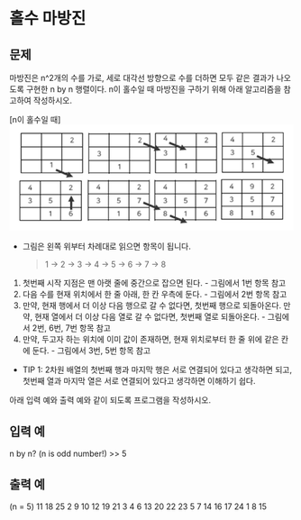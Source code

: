 # 홀수 마방진
## 문제
마방진은 n^2개의 수를 가로, 세로 대각선 방향으로 수를 더하면 모두 같은 결과가 나오도록 구현한 n by n 행렬이다.
n이 홀수일 때 마방진을 구하기 위해 아래 알고리즘을 참고하여 작성하시오.

[n이 홀수일 때]
![figure](./figure.png)

- 그림은 왼쪽 위부터 차례대로 읽으면 항목이 됩니다.
   > 1 -> 2 -> 3 -> 4 ->
   > 5 -> 6 -> 7 -> 8

1. 첫번째 시작 지점은 맨 아랫 줄에 중간으로 잡으면 된다. - 그림에서 1번 항목 참고
2. 다음 수를 현재 위치에서 한 줄 아래, 한 칸 우측에 둔다. - 그림에서 2번 항목 참고
3. 만약, 현재 행에서 더 이상 다음 행으로 갈 수 없다면, 첫번째 행으로 되돌아온다.
만약, 현재 열에서 더 이상 다음 열로 갈 수 없다면, 첫번째 열로 되돌아온다. - 그림에서 2번, 6번, 7번 항목 참고
4. 만약, 두고자 하는 위치에 이미 값이 존재하면, 현재 위치로부터 한 줄 위에 같은 칸에 둔다. - 그림에서 3번, 5번 항목 참고

* TIP 1: 2차원 배열의 첫번째 행과 마지막 행은 서로 연결되어 있다고 생각하면 되고,
첫번째 열과 마지막 열은 서로 연결되어 있다고 생각하면 이해하기 쉽다.

아래 입력 예와 출력 예와 같이 되도록 프로그램을 작성하시오.

## 입력 예
n by n? (n is odd number!) >> 5

## 출력 예
(n = 5)
11 18 25 2 9
10 12 19 21 3
4 6 13 20 22
23 5 7 14 16
17 24 1 8 15